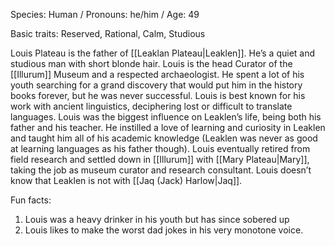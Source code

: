 Species: Human / Pronouns: he/him / Age: 49

Basic traits: Reserved, Rational, Calm, Studious

Louis Plateau is the father of [[Leaklan Plateau|Leaklen]]. He’s a quiet and studious man with short blonde hair. Louis is the head Curator of the [[Illurum]] Museum and a respected archaeologist. He spent a lot of his youth searching for a grand discovery that would put him in the history books forever, but he was never successful. Louis is best known for his work with ancient linguistics, deciphering lost or difficult to translate languages. Louis was the biggest influence on Leaklen’s life, being both his father and his teacher. He instilled a love of learning and curiosity in Leaklen and taught him all of his academic knowledge (Leaklen was never as good at learning languages as his father though). Louis eventually retired from field research and settled down in [[Illurum]] with [[Mary Plateau|Mary]], taking the job as museum curator and research consultant. Louis doesn’t know that Leaklen is not with [[Jaq (Jack) Harlow|Jaq]].

Fun facts:
1. Louis was a heavy drinker in his youth but has since sobered up
2. Louis likes to make the worst dad jokes in his very monotone voice.